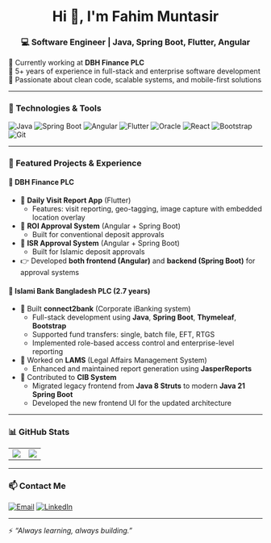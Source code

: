 <h1 align="center">Hi 👋, I'm Fahim Muntasir</h1>
<h3 align="center">💻 Software Engineer | Java, Spring Boot, Flutter, Angular</h3>

🔹 Currently working at **DBH Finance PLC**  
🔹 5+ years of experience in full-stack and enterprise software development  
🔹 Passionate about clean code, scalable systems, and mobile-first solutions

---

### 🧰 Technologies & Tools
![Java](https://img.shields.io/badge/Java-%23ED8B00.svg?style=flat&logo=openjdk&logoColor=white)
![Spring Boot](https://img.shields.io/badge/Spring_Boot-6DB33F?style=flat&logo=spring-boot&logoColor=white)
![Angular](https://img.shields.io/badge/Angular-DD0031?style=flat&logo=angular&logoColor=white)
![Flutter](https://img.shields.io/badge/Flutter-02569B?style=flat&logo=flutter&logoColor=white)
![Oracle](https://img.shields.io/badge/Oracle-F80000?style=flat&logo=oracle&logoColor=white)
![React](https://img.shields.io/badge/React-20232A?style=flat&logo=react&logoColor=61DAFB)
![Bootstrap](https://img.shields.io/badge/Bootstrap-563D7C?style=flat&logo=bootstrap&logoColor=white)
![Git](https://img.shields.io/badge/Git-F05032?style=flat&logo=git&logoColor=white)

---

### 🚀 Featured Projects & Experience

#### 🏢 DBH Finance PLC
- 🔹 **Daily Visit Report App** (Flutter)
  - Features: visit reporting, geo-tagging, image capture with embedded location overlay
- 🔹 **ROI Approval System** (Angular + Spring Boot)
  - Built for conventional deposit approvals
- 🔹 **ISR Approval System** (Angular + Spring Boot)
  - Built for Islamic deposit approvals
- 👉 Developed **both frontend (Angular)** and **backend (Spring Boot)** for approval systems

#### 🏦 Islami Bank Bangladesh PLC (2.7 years)
- 🔹 Built **connect2bank** (Corporate iBanking system)
  - Full-stack development using **Java**, **Spring Boot**, **Thymeleaf**, **Bootstrap**
  - Supported fund transfers: single, batch file, EFT, RTGS
  - Implemented role-based access control and enterprise-level reporting
- 🔹 Worked on **LAMS** (Legal Affairs Management System)
  - Enhanced and maintained report generation using **JasperReports**
- 🔹 Contributed to **CIB System**
  - Migrated legacy frontend from **Java 8 Struts** to modern **Java 21 Spring Boot**
  - Developed the new frontend UI for the updated architecture

---

### 📊 GitHub Stats
<table>
  <tr>
    <td>
      <img src="https://github-readme-stats.vercel.app/api?username=fahim25&show_icons=true&theme=tokyonight" />
    </td>
    <td>
      <img src="https://github-readme-stats.vercel.app/api/top-langs/?username=fahim25&layout=compact&theme=tokyonight" />
    </td>
  </tr>
</table>

---

### 📫 Contact Me
[![Email](https://img.shields.io/badge/Email-me-red?style=flat&logo=gmail&logoColor=white)](mailto:fahimmuntasir201@gmail.com)
[![LinkedIn](https://img.shields.io/badge/LinkedIn-blue?style=flat&logo=linkedin&logoColor=white)](https://www.linkedin.com/in/m-fahim-muntasir)

---

⚡ _“Always learning, always building.”_
